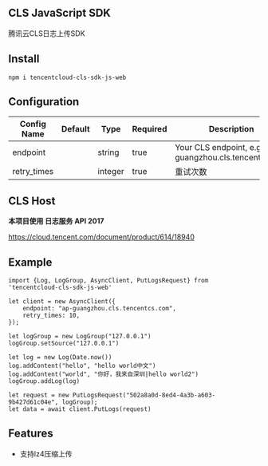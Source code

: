 ## CLS JavaScript SDK

腾讯云CLS日志上传SDK

## Install
```
npm i tencentcloud-cls-sdk-js-web
```

## Configuration

| Config Name   | Default | Type            | Required | Description                                                  |
| ------------- | ------- | --------------- | -------- | ------------------------------------------------------------ |
| endpoint      |         | string          | true     | Your CLS endpoint, e.g. ap-guangzhou.cls.tencentcs.com |
| retry_times      |         | integer          | true     | 重试次数                                      |


## CLS Host

**本项目使用 日志服务 API 2017**


https://cloud.tencent.com/document/product/614/18940

## Example

```
import {Log, LogGroup, AsyncClient, PutLogsRequest} from 'tencentcloud-cls-sdk-js-web'

let client = new AsyncClient({
    endpoint: "ap-guangzhou.cls.tencentcs.com",
    retry_times: 10,
});

let logGroup = new LogGroup("127.0.0.1")
logGroup.setSource("127.0.0.1")

let log = new Log(Date.now())
log.addContent("hello", "hello world中文")
log.addContent("world", "你好，我来自深圳|hello world2")
logGroup.addLog(log)

let request = new PutLogsRequest("502a8a0d-8ed4-4a3b-a603-9b427d61c04e", logGroup);
let data = await client.PutLogs(request)

```

## Features

- 支持lz4压缩上传
